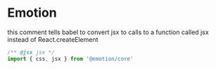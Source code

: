 # Emotion
this comment tells babel to convert jsx to calls to a function called jsx instead of React.createElement

```javascript
/** @jsx jsx */
import { css, jsx } from '@emotion/core'
```


